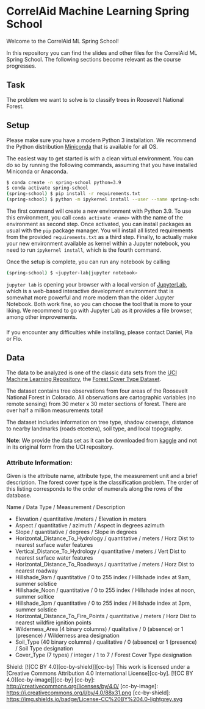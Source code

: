 # CorrelAid Machine Learning Spring School

Welcome to the CorrelAid ML Spring School!

In this repository you can find the slides and other files for the CorrelAid ML Spring School.
The following sections become relevant as the course progresses.

## Task

The problem we want to solve is to classify trees in Roosevelt National Forest.

## Setup

Please make sure you have a modern Python 3 installation. We recommend the Python distribution [Miniconda](https://docs.conda.io/en/latest/miniconda.html) that is available for all OS.   

The easiest way to get started is with a clean virtual environment. You can do so by running the following commands, assuming that you have installed Miniconda or Anaconda.

```Bash
$ conda create -n spring-school python=3.9
$ conda activate spring-school
(spring-school) $ pip install -r requirements.txt
(spring-school) $ python -m ipykernel install --user --name spring-school --display-name "Python 3.9 (spring-school)"
```

The first command will create a new environment with Python 3.9. To use this environment, you call `conda activate <name>` with the name of the environment as second step. Once activated, you can install packages as usual with the `pip` package manager. You will install all listed requirements from the provided `requirements.txt` as a third step. Finally, to actually make your new environment available as kernel within a Jupyter notebook, you need to run `ipykernel install`, which is the fourth command. 

Once the setup is complete, you can run any notebook by calling 

```Bash
(spring-school) $ <jupyter-lab|jupyter notebook>
```

`jupyter lab` is opening your browser with a local version of [JupyterLab](https://jupyter.org/), which is a web-based interactive development environment that is somewhat more powerful and more modern than the older Jupyter Notebook. Both work fine, so you can choose the tool that is more to your liking. We recommend to go with Jupyter Lab as it provides a file browser, among other improvements.

###

If you encounter any difficulties while installing, please contact Daniel, Pia or Flo.

## Data

The data to be analyzed is one of the classic data sets from the [UCI Machine Learning Repository](https://archive.ics.uci.edu/ml/index.php), the [Forest Cover Type Dataset](https://archive.ics.uci.edu/ml/datasets/Covertype).

The dataset contains tree observations from four areas of the Roosevelt National Forest in Colorado. All observations are cartographic variables (no remote sensing) from 30 meter x 30 meter sections of forest. There are over half a million measurements total!

The dataset includes information on tree type, shadow coverage, distance to nearby landmarks (roads etcetera), soil type, and local topography.

**Note**: We provide the data set as it can be downloaded from [kaggle](https://www.kaggle.com/uciml/forest-cover-type-dataset) and not in its original form from the UCI repository.

### Attribute Information:

Given is the attribute name, attribute type, the measurement unit and a brief description. The forest cover type is the classification problem. The order of this listing corresponds to the order of numerals along the rows of the database.

Name / Data Type / Measurement / Description

- Elevation / quantitative /meters / Elevation in meters
- Aspect / quantitative / azimuth / Aspect in degrees azimuth
- Slope / quantitative / degrees / Slope in degrees
- Horizontal_Distance_To_Hydrology / quantitative / meters / Horz Dist to nearest surface water features
- Vertical_Distance_To_Hydrology / quantitative / meters / Vert Dist to nearest surface water features
- Horizontal_Distance_To_Roadways / quantitative / meters / Horz Dist to nearest roadway
- Hillshade_9am / quantitative / 0 to 255 index / Hillshade index at 9am, summer solstice
- Hillshade_Noon / quantitative / 0 to 255 index / Hillshade index at noon, summer soltice
- Hillshade_3pm / quantitative / 0 to 255 index / Hillshade index at 3pm, summer solstice
- Horizontal_Distance_To_Fire_Points / quantitative / meters / Horz Dist to nearest wildfire ignition points
- Wilderness_Area (4 binary columns) / qualitative / 0 (absence) or 1 (presence) / Wilderness area designation
- Soil_Type (40 binary columns) / qualitative / 0 (absence) or 1 (presence) / Soil Type designation
- Cover_Type (7 types) / integer / 1 to 7 / Forest Cover Type designation


Shield: [![CC BY 4.0][cc-by-shield]][cc-by]
This work is licensed under a
[Creative Commons Attribution 4.0 International License][cc-by].
[![CC BY 4.0][cc-by-image]][cc-by]
[cc-by]: http://creativecommons.org/licenses/by/4.0/
[cc-by-image]: https://i.creativecommons.org/l/by/4.0/88x31.png
[cc-by-shield]: https://img.shields.io/badge/License-CC%20BY%204.0-lightgrey.svg